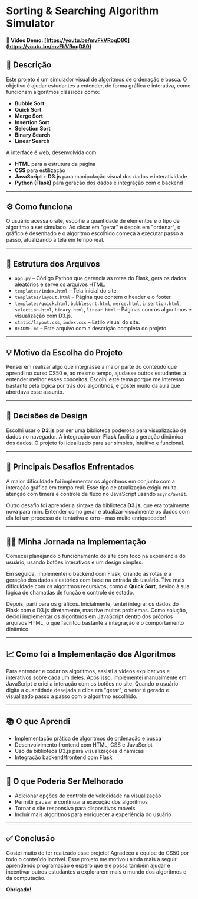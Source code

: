 # Sorting & Searching Algorithm Simulator  
#### 🎥 Video Demo: [https://youtu.be/mvFkVRoqD80](https://youtu.be/mvFkVRoqD80)

## 📌 Descrição

Este projeto é um simulador visual de algoritmos de ordenação e busca. O objetivo é ajudar estudantes a entender, de forma gráfica e interativa, como funcionam algoritmos clássicos como:

- **Bubble Sort**
- **Quick Sort**
- **Merge Sort**
- **Insertion Sort**
- **Selection Sort**
- **Binary Search**
- **Linear Search**

A interface é web, desenvolvida com:

- **HTML** para a estrutura da página  
- **CSS** para estilização  
- **JavaScript + D3.js** para manipulação visual dos dados e interatividade  
- **Python (Flask)** para geração dos dados e integração com o backend

---

## ⚙️ Como funciona

O usuário acessa o site, escolhe a quantidade de elementos e o tipo de algoritmo a ser simulado. Ao clicar em "gerar" e depois em "ordenar", o gráfico é desenhado e o algoritmo escolhido começa a executar passo a passo, atualizando a tela em tempo real.

---

## 📁 Estrutura dos Arquivos

- `app.py` – Código Python que gerencia as rotas do Flask, gera os dados aleatórios e serve os arquivos HTML.
- `templates/index.html` – Tela inicial do site.
- `templates/layout.html` – Página que contém o header e o footer.
- `templates/quick.html`, `bubblesort.html`, `merge.html`, `insertion.html`, `selection.html`, `binary.html`, `linear.html` – Páginas com os algoritmos e visualização com D3.js.
- `static/layout.css`, `index.css` – Estilo visual do site.
- `README.md` – Este arquivo com a descrição completa do projeto.

---

## 💡 Motivo da Escolha do Projeto

Pensei em realizar algo que integrasse a maior parte do conteúdo que aprendi no curso CS50 e, ao mesmo tempo, ajudasse outros estudantes a entender melhor esses conceitos. Escolhi este tema porque me interesso bastante pela lógica por trás dos algoritmos, e gostei muito da aula que abordava esse assunto.

---

## 🧠 Decisões de Design

Escolhi usar o **D3.js** por ser uma biblioteca poderosa para visualização de dados no navegador. A integração com **Flask** facilita a geração dinâmica dos dados. O projeto foi idealizado para ser simples, intuitivo e funcional.

---

## 🧗 Principais Desafios Enfrentados

A maior dificuldade foi implementar os algoritmos em conjunto com a interação gráfica em tempo real. Esse tipo de atualização exigiu muita atenção com timers e controle de fluxo no JavaScript usando `async/await`.

Outro desafio foi aprender a sintaxe da biblioteca **D3.js**, que era totalmente nova para mim. Entender como gerar e atualizar visualmente os dados com ela foi um processo de tentativa e erro – mas muito enriquecedor!

---

## 👨‍💻 Minha Jornada na Implementação

Comecei planejando o funcionamento do site com foco na experiência do usuário, usando botões interativos e um design simples.

Em seguida, implementei o backend com Flask, criando as rotas e a geração dos dados aleatórios com base na entrada do usuário. Tive mais dificuldade com os algoritmos recursivos, como o **Quick Sort**, devido à sua lógica de chamadas de função e controle de estado.

Depois, parti para os gráficos. Inicialmente, tentei integrar os dados do Flask com o D3.js diretamente, mas tive muitos problemas. Como solução, decidi implementar os algoritmos em JavaScript dentro dos próprios arquivos HTML, o que facilitou bastante a integração e o comportamento dinâmico.

---

## 📈 Como foi a Implementação dos Algoritmos

Para entender e codar os algoritmos, assisti a vídeos explicativos e interativos sobre cada um deles. Após isso, implementei manualmente em JavaScript e criei a interação com os botões no site. Quando o usuário digita a quantidade desejada e clica em "gerar", o vetor é gerado e visualizado passo a passo com o algoritmo escolhido.

---

## 📚 O que Aprendi

- Implementação prática de algoritmos de ordenação e busca
- Desenvolvimento frontend com HTML, CSS e JavaScript
- Uso da biblioteca D3.js para visualizações dinâmicas
- Integração backend/frontend com Flask

---

## 🔧 O que Poderia Ser Melhorado

- Adicionar opções de controle de velocidade na visualização  
- Permitir pausar e continuar a execução dos algoritmos  
- Tornar o site responsivo para dispositivos móveis  
- Incluir mais algoritmos para enriquecer a experiência do usuário

---

## ✅ Conclusão

Gostei muito de ter realizado esse projeto! Agradeço à equipe do CS50 por todo o conteúdo incrível. Esse projeto me motivou ainda mais a seguir aprendendo programação e espero que ele possa também ajudar e incentivar outros estudantes a explorarem mais o mundo dos algoritmos e da computação.

**Obrigado!**
